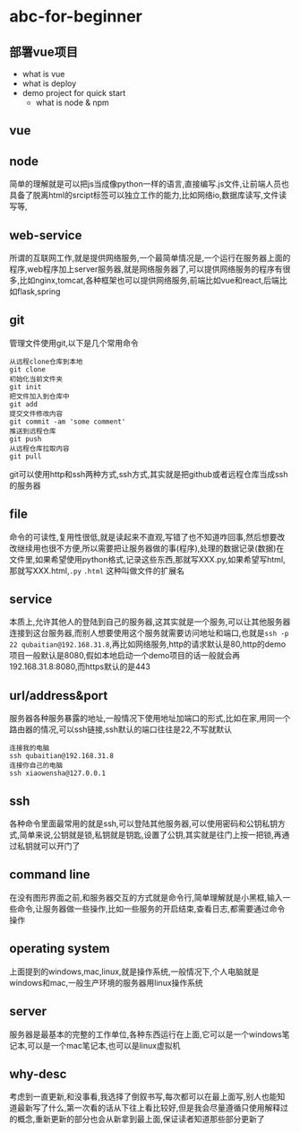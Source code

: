 # abc-for-beginner
## 部署vue项目
- what is vue
- what is deploy
- demo project for quick start
	- what is node & npm
## vue
## node
简单的理解就是可以把js当成像python一样的语言,直接编写.js文件,让前端人员也具备了脱离html的srcipt标签可以独立工作的能力,比如网络io,数据库读写,文件读写等,

## web-service
所谓的互联网工作,就是提供网络服务,一个最简单情况是,一个运行在服务器上面的程序,web程序加上server服务器,就是网络服务器了,可以提供网络服务的程序有很多,比如nginx,tomcat,各种框架也可以提供网络服务,前端比如vue和react,后端比如flask,spring
## git 
管理文件使用git,以下是几个常用命令
```
从远程clone仓库到本地
git clone
初始化当前文件夹
git init
把文件加入到仓库中
git add
提交文件修改内容
git commit -am 'some comment'
推送到远程仓库
git push
从远程仓库拉取内容
git pull
```
git可以使用http和ssh两种方式,ssh方式,其实就是把github或者远程仓库当成ssh的服务器
## file
命令的可读性,复用性很低,就是读起来不直观,写错了也不知道咋回事,然后想要改改继续用也很不方便,所以需要把让服务器做的事(程序),处理的数据记录(数据)在文件里,如果希望使用python格式,记录这些东西,那就写XXX.py,如果希望写html,那就写XXX.html,`.py` `.html` 这种叫做文件的扩展名
## service
本质上,允许其他人的登陆到自己的服务器,这其实就是一个服务,可以让其他服务器连接到这台服务器,而别人想要使用这个服务就需要访问地址和端口,也就是`ssh -p 22 qubaitian@192.168.31.8`,再比如网络服务,http的请求默认是80,http的demo项目一般默认是8080,假如本地启动一个demo项目的话一般就会再192.168.31.8:8080,而https默认的是443
## url/address&port
服务器各种服务暴露的地址,一般情况下使用地址加端口的形式,比如在家,用同一个路由器的情况,可以ssh链接,ssh默认的端口往往是22,不写就默认
```
连接我的电脑
ssh qubaitian@192.168.31.8
连接你自己的电脑
ssh xiaowensha@127.0.0.1
```
## ssh
各种命令里面最常用的就是ssh,可以登陆其他服务器,可以使用密码和公钥私钥方式,简单来说,公钥就是锁,私钥就是钥匙,设置了公钥,其实就是往门上按一把锁,再通过私钥就可以开门了
##  command line
在没有图形界面之前,和服务器交互的方式就是命令行,简单理解就是小黑框,输入一些命令,让服务器做一些操作,比如一些服务的开启结束,查看日志,都需要通过命令操作
## operating system
上面提到的windows,mac,linux,就是操作系统,一般情况下,个人电脑就是windows和mac,一般生产环境的服务器用linux操作系统
## server
服务器是最基本的完整的工作单位,各种东西运行在上面,它可以是一个windows笔记本,可以是一个mac笔记本,也可以是linux虚拟机
## why-desc
考虑到一直更新,和没事看,我选择了倒叙书写,每次都可以在最上面写,别人也能知道最新写了什么,第一次看的话从下往上看比较好,但是我会尽量遵循只使用解释过的概念,重新更新的部分也会从新拿到最上面,保证读者知道那些部分更新了
<!--stackedit_data:
eyJoaXN0b3J5IjpbLTE3ODQ5MzM1ODUsLTQ2NzM2Mjk3MCwxMD
E5MjE1MDI5LC0xNDA1OTk0MjU4LC0xNzk4NzkyOTAsLTE1Mzg0
Njk1NzgsMTY4NTQyMDUzNF19
-->